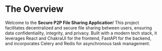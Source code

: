 # The Overview

Welcome to the **Secure P2P File Sharing Application**! 
This project facilitates decentralized and secure file sharing between users, 
ensuring data confidentiality, integrity, and privacy. Built with a modern tech stack, 
it leverages React and ChakraUI for the frontend, FastAPI for the backend, and incorporates Celery and Redis for asynchronous task management.